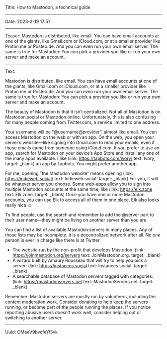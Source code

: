Title: How to Mastodon, a technical guide

----

Date: 2023-2-19 17:51

----

Teaser: Mastodon is distributed, like email. You can have email accounts at one of the giants, like Gmail.com or iCloud.com, or at a smaller provider like Proton.me or Posteo.de. And you can even run your own email server. The same is true for Mastodon: You can pick a provider you like or run your own server and make an account.

----

Text:

Mastodon is distributed, like email. You can have email accounts at one of the giants, like Gmail.com or iCloud.com, or at a smaller provider like Proton.me or Posteo.de. And you can even run your own email server. The same is true for Mastodon: You can pick a provider you like or run your own server and make an account.

The beauty of Mastodon is that it isn’t centralized. Not all of Mastodon is on Mastodon.social or Mastodon.online. Unfortunately, this is also confusing for many people coming from Twitter.com, a service limited to one address.

Your username will be “@username@provider”, almost like email. You can access Mastodon on the web or with an app. On the web, you open your server’s website—like signing into Gmail.com to read your emails, even if those emails came from someone using iCloud.com. If you prefer to use an app, search for Mastodon on your device‘s App Store and install any one of the many apps available. I like (link: https://tapbots.com/ivory/ text: Ivory, target: _blank) an app by Tapbots. You might prefer another app.

For me, opening ”the Mastodon website” means opening (link: https://indieweb.social/ text: Indieweb.social. target: _blank) For you, it will be whatever server you choose. Some web-apps allow you to sign into multiple Mastodon accounts at the same time, like (link: https://elk.zone text: Elk.zone. target: _blank) Once you have one or more Mastodon accounts, you can use Elk to access all of them in one place. Elk also looks really nice ☺️

To find people, use the search and remember to add the @server part to their user name—they might be living on another server than you are.

You can find a list of available Mastodon servers in many places. Any of those lists may be incomplete; it is a decentralized network after all. No *one* person is ever in charge like there is at Twitter.

- The website run by the non-profit that develops Mastodon: (link: https://joinmastodon.org/servers text: JoinMastodon.org. target: _blank)
- A wizard built by Amaury Rousseau that will try to help you pick a server: (link: https://instances.social text: Instances.social. target: _blank)
- A searchable database of Mastodon servers tagged with categories: (link: https://mastodonservers.net text: MastodonServers.net. target: _blank)

Remember: Mastodon servers are mostly run by volunteers, including the content moderation work. Consider donating to help keep the servers running, or become part of the people running the places. If you notice reporting abusive users doesn't work well, consider helping out or switching to another server.

----

Uuid: OMeeV9bvcfeYI5vk